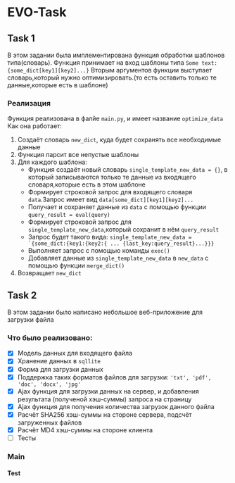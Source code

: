 # EVO-Task

## Task 1
В этом задании была имплементирована функция обработки шаблонов типа(словарь).
Функция принимает на вход шаблоны типа  ```Some text: {some_dict[key1][key2]...}```
Вторым аргументов функции выступает словарь,который нужно оптимизировать.(то есть оставить только те данные,которые есть в шаблоне)
### Реализация
Функция реализована в фалйе ```main.py```, и имеет название ```optimize_data```
Как она работает:
1. Создаёт словарь ```new_dict```, куда будет сохранять все необходимые данные
2. Функция парсит все непустые шаблоны
3. Для каждого шаблона:
    - Функция создаёт новый словарь ```single_template_new_data = {}```, в который записываются только те данные из входящего словаря,которые есть в этом шаблоне
    - Формирует строковой запрос для входящего словаря ```data```.Запрос имеет вид ```data[some_dict][key1][key2]...``` 
    - Получает и сохраняет данные из ```data``` с помощью функции ```query_result = eval(query)```
    - Формирует строковой запрос для ```single_template_new_data```,который сохранит в нём ```query_result```
    - Запрос будет такого вида: ```single_template_new_data = `{some_dict:{key1:{key2:{ ... {last_key:query_result}...}}}```
    - Выполняет запрос с помощью команды ```exec()```
    - Добавляет данные из ```single_template_new_data``` в ```new_data``` с помощью функции ```merge_dict()```
3. Возвращает ```new_dict```

## Task 2
В этом задании было написано небольшое веб-приложение для загрузки файла
### Что было реализовано:
- [x] Модель данных для входящего файла
- [x] Хранение данных в ```sqllite```
- [x] Форма для загрузки данных
- [x] Поддержка таких форматов файлов для загрузки: ```'txt', 'pdf', 'doc', 'docx', 'jpg'```
- [x] Ajax функция для загрузки данных на сервер, и добавления результата (полученой хэш-суммы) запроса на страницу
- [x] Ajax функция для получения количества загрузок данного файла
- [x] Расчёт SHA256 хэш-суммы на стороне сервера, подсчёт загруженных файлов
- [x] Расчёт MD4 хэш-суммы на стороне клиента
- [ ] Тесты
### Main
#### Test
